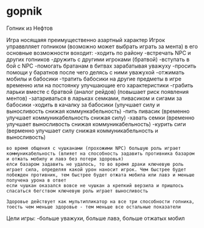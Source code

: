 # gopnik
Гопник из Нефтов

Игра носящаяя преимущественно азартный характер
Игрок управвлляет гопником (возможно может выбрать играть за мента)
в его основные возможности воходит:
    -ходить  по району
    -встречать NPC и других гопников
    -дружить с другими игроками (братвой)
    -вступать в  бой с NPC
    -помогать братанам в битвах зарабатывая уважуху
    -просить помощи у баратнов после чего делясь с ними уважухой
    -отжимать мобилы и бабосики 
    -тратить бабосики на другие предметы в игре временно или на постоянку улучшающие его характеристики
    -грабить ларьки вместе с братвой (аналог рейдов) (повышает риск появления ментов)
    -затариваться в ларьках семками, пивасиком и сигами за бабосики
    -ходить в качалку за бабосики (улучшает силу и выносливость снижая коммункабельность)
    -пить пивасик (временно улучшает коммуникабельность снижая силу)
    -хавать семки (временно улучшает выносливость снижая коммуникабельность)
    -курить сиги (верменно улучшает силу снижая коммуникабельность и выносливость)


    во время общения с чушканами (прохожими NPC) большую роль играет коммуникабельность (влияет на способность задавить противника базаром и отжать мобилу и лавэ без потери здоровья)
    елси базаром задавить не удалось, то во время драки ключевую роль играет сила, определяя какой урон наносит игрок. Чем быстрее будет побежден противник, тем быстрее будет отжата мобила или лавэ и меньше получена урона в ответ
    если чушкан оказался вовсе не чушкан а крепкий верзила и пришлось спасаться бегством ключевую роль играет выносливость

    Здоровье действует как мультипликатор на все три способности гопника, тоесть чем меньше здоровье - тем меньше все остальные показатели


Цели игры:
    -больше уважухи, больше лавэ, больше отжатых мобил






    

